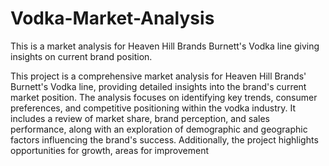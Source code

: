 # Vodka-Market-Analysis
This is a market analysis for Heaven Hill Brands Burnett's Vodka line giving insights on current brand position.

This project is a comprehensive market analysis for Heaven Hill Brands' Burnett's Vodka line, providing detailed insights into the brand's current market position. The analysis focuses on identifying key trends, consumer preferences, and competitive positioning within the vodka industry. It includes a review of market share, brand perception, and sales performance, along with an exploration of demographic and geographic factors influencing the brand's success. Additionally, the project highlights opportunities for growth, areas for improvement
